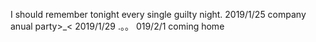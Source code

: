 I should remember tonight every single guilty night.
2019/1/25 company anual party>_<
2019/1/29 .。。
019/2/1 coming home
